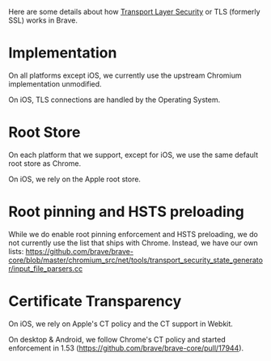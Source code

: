 Here are some details about how [Transport Layer Security](https://en.wikipedia.org/wiki/Transport_Layer_Security) or TLS (formerly SSL) works in Brave.

# Implementation

On all platforms except iOS, we currently use the upstream Chromium implementation unmodified.

On iOS, TLS connections are handled by the Operating System.

# Root Store

On each platform that we support, except for iOS, we use the same default root store as Chrome.

On iOS, we rely on the Apple root store.

# Root pinning and HSTS preloading

While we do enable root pinning enforcement and HSTS preloading, we do not currently use the list that ships with Chrome. Instead, we have our own lists: https://github.com/brave/brave-core/blob/master/chromium_src/net/tools/transport_security_state_generator/input_file_parsers.cc

# Certificate Transparency

On iOS, we rely on Apple's CT policy and the CT support in Webkit.

On desktop & Android, we follow Chrome's CT policy and started enforcement in 1.53 (https://github.com/brave/brave-core/pull/17944).